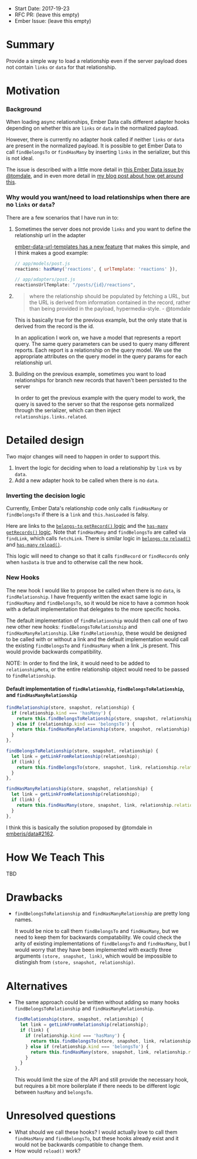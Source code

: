 - Start Date: 2017-19-23
- RFC PR: (leave this empty)
- Ember Issue: (leave this empty)

# Summary

Provide a simple way to load a relationship even if the server payload does not contain `links` or `data` for that relationship.

# Motivation

### Background

When loading async relationships, Ember Data calls different adapter hooks depending on whether this are `links` or `data` in the normalized payload.

However, there is currently no adapter hook called if neither `links` or `data` are present in the normalized payload. It is possible to get Ember Data to call `findBelongsTo` or `findHasMany` by inserting `links` in the serializer, but this is not ideal.

The issue is described with a little more detail in [this Ember Data issue by @tomdale][], and in even more detail in [my blog post about how get around this][].

### Why would you want/need to load relationships when there are no `links` or `data`?

There are a few scenarios that I have run in to:

1. Sometimes the server does not provide `links` and you want to define the relationship url in the adapter

   [ember-data-url-templates has a new feature][] that makes this simple, and I think makes a good example:

   ```js
   // app/models/post.js
   reactions: hasMany('reactions', { urlTemplate: 'reactions' }),

   // app/adapters/post.js
   reactionsUrlTemplate: "/posts/{id}/reactions",
   ```

2. > where the relationship should be populated by fetching a URL, but the URL is derived from information contained in the record, rather than being provided in the payload, hypermedia-style. - @tomdale

   This is basically true for the previous example, but the only state that is derived from the record is the id.

   In an application I work on, we have a model that represents a report query. The same query parameters can be used to query many different reports. Each report is a relationship on the query model. We use the appropriate attributes on the query model in the query params for each relationship url.

3. Building on the previous example, sometimes you want to load relationships for branch new records that haven't been persisted to the server

   In order to get the previous example with the query model to work, the query is saved to the server so that the response gets normalized through the serializer, which can then inject `relationships.links.related`.

# Detailed design

Two major changes will need to happen in order to support this.

1. Invert the logic for deciding when to load a relationship by `link` vs by `data`.
2. Add a new adapter hook to be called when there is no `data`.

### Inverting the decision logic

Currently, Ember Data's relationship code only calls `findHasMany` or `findBelongsTo` if there is a `link` and `this.hasLoaded` is falsy.

Here are links to the [`belongs-to` `getRecord()` logic][] and the [`has-many` `getRecords()` logic][]. Note that `findHasMany` and `findBelongsTo` are called via `findLink`, which calls `fetchLink`. There is similar logic in [`belongs-to` `reload()`][] and [`has-many` `reload()`][].

This logic will need to change so that it calls `findRecord` or `findRecords` only when `hasData` is true and to otherwise call the new hook.

### New Hooks

The new hook I would like to propose be called when there is no `data`, is `findRelationship`. I have frequently written the exact same logic in `findHasMany` and `findBelongsTo`, so it would be nice to have a common hook with a default implementation that delegates to the more specific hooks.

The default implementation of `findRelationship` would then call one of two new other new hooks: `findBelongsToRelationship` and `findHasManyRelationship`. Like `findRelationship`, these would be designed to be called with or without a link and the default implementation would call the existing `findBelongsTo` and `findHasMany` when a link _is present. This would provide backwards compatibility.

NOTE: In order to find the link, it would need to be added to `relationshipMeta`, or the entire relationship object would need to be passed to `findRelationship`.

#### Default implementation of `findRelationship`, `findBelongsToRelationship`, and `findHasManyRelationship`

```js
findRelationship(store, snapshot, relationship) {
  if (relationship.kind === 'hasMany') {
    return this.findBelongsToRelationship(store, snapshot, relationship);
  } else if (relationship.kind === 'belongsTo') {
    return this.findHasManyRelationship(store, snapshot, relationship);
  }
},

findBelongsToRelationship(store, snapshot, relationship) {
  let link = getLinkFromRelationship(relationship);
  if (link) {
    return this.findBelongsTo(store, snapshot, link, relationship.relationshipMeta);
  }
},

findHasManyRelationship(store, snapshot, relationship) {
  let link = getLinkFromRelationship(relationship);
  if (link) {
    return this.findHasMany(store, snapshot, link, relationship.relationshipMeta);
  }
},
```

I think this is basically the solution proposed by @tomdale in [emberjs/data#2162][].

# How We Teach This

TBD

# Drawbacks

* `findBelongsToRelationship` and `findHasManyRelationship` are pretty long
  names.

  It would be nice to call them `findBelongsTo` and `findHasMany`, but we need to keep them for backwards compatability. We could check the arity of existing implementations of `findBelongsTo` and `findHasMany`, but I would worry that they have been implemented with exactly three arguments `(store, snapshot, link)`, which would be impossible to distingish from `(store, snapshot, relationship)`.

# Alternatives

* The same approach could be written without adding so many hooks `findBelongsToRelationship` and `findHasManyRelationship`.

  ```js
  findRelationship(store, snapshot, relationship) {
    let link = getLinkFromRelationship(relationship);
    if (link) {
      if (relationship.kind === 'hasMany') {
        return this.findBelongsTo(store, snapshot, link, relationship.relationshipMeta);
      } else if (relationship.kind === 'belongsTo') {
        return this.findHasMany(store, snapshot, link, relationship.relationshipMeta);
      }
    }
  },
  ```

  This would limit the size of the API and still provide the necessary hook, but requires a bit more boilerplate if there needs to be different logic between `hasMany` and `belongsTo`.

# Unresolved questions

* What should we call these hooks? I would actually love to call them `findHasMany` and `findBelongsTo`, but these hooks already exist and it would not be backwards compatible to change them.
* How would `reload()` work?

[this Ember Data issue by @tomdale]: https://github.com/emberjs/data/issues/2162
[my blog post about how get around this]: http://www.amielmartin.com/blog/2017/07/17/how-ember-data-loads-async-relationships-part-3/

[`belongs-to` `getRecord()` logic]: https://github.com/emberjs/data/blob/v2.16.0/addon/-private/system/relationships/state/belongs-to.js#L151-L156
[`has-many` `getRecords()` logic]: https://github.com/emberjs/data/blob/v2.16.0/addon/-private/system/relationships/state/has-many.js#L259-L264

[`belongs-to` `reload()`]: https://github.com/emberjs/data/blob/v2.16.0/addon/-private/system/relationships/state/belongs-to.js#L178-L187
[`has-many` `reload()`]: https://github.com/emberjs/data/blob/v2.16.0/addon/-private/system/relationships/state/has-many.js#L173-L177

[emberjs/data#2162]: https://github.com/emberjs/data/issues/2162

[ember-data-url-templates has a new feature]: https://github.com/amiel/ember-data-url-templates/pull/36
